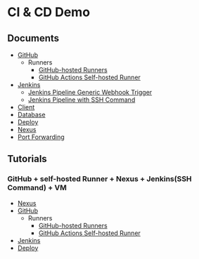 # CI & CD Demo

## Documents

- [GitHub](docs/github/index.md)
  - Runners
    - [GitHub-hosted Runners](docs/github/hosted-runners.md)
    - [GitHub Actions Self-hosted Runner](docs/github/self-hosted-runner.md)
- [Jenkins](docs/jenkins/index.md)
  - [Jenkins Pipeline Generic Webhook Trigger](docs/jenkins/generic-webhook-trigger.md)
  - [Jenkins Pipeline with SSH Command](docs/jenkins/pipeline-ssh-command.md)
- [Client](docs/client.md)
- [Database](docs/db.md)
- [Deploy](docs/deploy.md)
- [Nexus](docs/nexus.md)
- [Port Forwarding](docs/port_forwarding.md)

## Tutorials

### GitHub + self-hosted Runner + Nexus + Jenkins(SSH Command) + VM

- [Nexus](docs/nexus.md)
- [GitHub](docs/github/index.md)
  - Runners
    - [GitHub-hosted Runners](docs/github/hosted-runners.md)
    - [GitHub Actions Self-hosted Runner](docs/github/self-hosted-runner.md)
- [Jenkins](docs/jenkins/index.md)
- [Deploy](docs/deploy.md)
